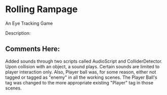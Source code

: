 # Rolling Rampage
An Eye Tracking Game

Description:

## Comments Here:


Added sounds through two scripts called AudioScript and ColliderDetector. Upon collision with an object, a sound plays.
Certain sounds are limited to player interaction only.
Also, Player ball was, for some reason, either not tagged or tagged as "enemy" in all the working scenes.
The Player Ball's tag was changed to the more appropriate existing "Player" tag in those scenes.